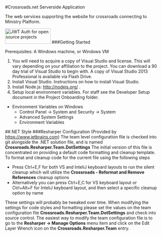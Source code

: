 #Crossroads.net Serverside Application

The web services supporting the website for crossroads connecting to Ministry Platform.

<a width="150" height="50" href="https://auth0.com/?utm_source=oss&utm_medium=gp&utm_campaign=oss" target="_blank" alt="Single Sign On & Token Based Authentication - Auth0"><img width="150" height="50" alt="JWT Auth for open source projects" src="https://cdn.auth0.com/oss/badges/a0-badge-light.png"/></a>
###Getting Started

Prerequisites: A Windows machine, or Windows VM

1. You will need to acquire a copy of Visual Studio and license. This will vary depending on your affiliation to the project. You can download a 90 day trial of Visual Studio to begin with. A copy of Visual Studio 2013 Professional is available via Flash Drive.
2. Install Visual Studio. Instructions on how to install Visual Studio.
3. Install Node.js: http://nodejs.org/ .
4. Setup local environment variables.  For staff see the Developer Setup document in the Project Onboarding folder.
  * Environment Variables on Windows
    * Control Panel -> System and Security -> System
	* Advanced System Settings
	* Environment Variables


##.NET Style
###Resharper Configuration (Provided by https://www.jetbrains.com)
The team level configuration file is checked into git alongside the .NET solution file, and is named **Crossroads.Resharper.Team.DotSettings**
The initial version of this file is concentrated on providing a default code formatting and cleanup template.
To format and cleanup code for the current file using the following steps
* Press Ctrl+E,F for both VS and InteliJ keyboard layouts to run the silent cleanup which will utilize the **Crossroads - Reformat and Remove References** cleanup options
* Alternatively you can press Ctrl+E,C for VS keyboard layout or Ctrl+Alt+F for InteliJ keyboard layout, and then select a specific cleanup option by name

These settings will probably be tweaked over time. When modifying the settings for code styles and formatting please set the values on the team configuration file **Crossroads.Resharper.Team.DotSettings**
and check into source control. The easiest way to modify the team configuration file is to go to the **Resharper -> Manage Options** menu item and click on the Edit Layer Wrench icon on the **Crossroads.Resharper.Team** entry.
